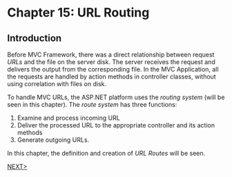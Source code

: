 # Chapter 15: URL Routing

## Introduction

Before MVC Framework, there was a direct relationship between request *URLs* and the file on the server disk. The server receives the request and delivers the output from the corresponding file. In the MVC Application, all the requests are handled by action methods in controller classes, without using correlation with files on disk.  

To handle MVC URLs, the ASP.NET platform uses the *routing system* (will be seen in this chapter). The *route system* has three functions:

1. Examine and process incoming URL 
2. Deliver the processed URL to the appropriate controller and its action methods
3. Generate outgoing URLs.  

In this chapter, the definition and creation of *URL Routes* will be seen.

[NEXT>](https://github.com/deyran/asp-dot-net-training/blob/main/pro-asp-net-mvc/chapter-15/aa-preparing-the-example-project.md)

<!--
# Chapter 15: URL Routing
## Introduction
-->
